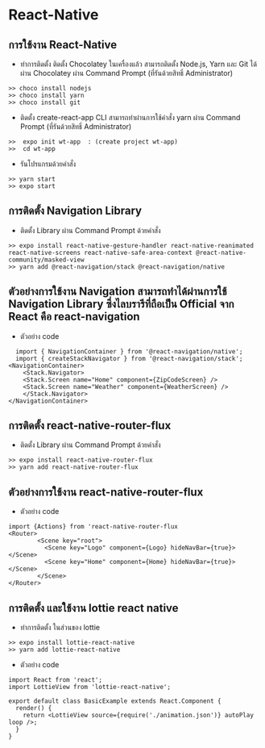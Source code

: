 # React-Native
## การใช้งาน React-Native 
- ทำการติดตั้ง ติดตั้ง Chocolatey ในเครื่องแล้ว สามารถติดตั้ง Node.js, Yarn และ Git ได้ผ่าน Chocolatey ผ่าน Command Prompt (ที่รันด้วยสิทธิ์ Administrator)

``` 
>> choco install nodejs
>> choco install yarn
>> choco install git

```
- ติดตั้ง create-react-app CLI สามารถทำผ่านการใช้คำสั่ง yarn ผ่าน Command Prompt (ที่รันด้วยสิทธิ์ Administrator)
``` 
>>  expo init wt-app  : (create project wt-app)
>>  cd wt-app 

```
- รันโปรแกรมด้วยคำสั่ง 
``` 
>> yarn start
>> expo start 
```

## การติดตั้ง Navigation Library 
- ติดตั้ง Library ผ่าน Command Prompt ด้วยคำสั่ง 
```
>> expo install react-native-gesture-handler react-native-reanimated react-native-screens react-native-safe-area-context @react-native-community/masked-view
>> yarn add @react-navigation/stack @react-navigation/native

```

## ตัวอย่างการใช้งาน Navigation สามารถทำได้ผ่านการใช้ Navigation Library ซึ่งไลบรารีที่ถือเป็น Official จาก React คือ react-navigation

- ตัวอย่าง code 
```
  import { NavigationContainer } from '@react-navigation/native'; 
  import { createStackNavigator } from '@react-navigation/stack';
<NavigationContainer>
    <Stack.Navigator>
    <Stack.Screen name="Home" component={ZipCodeScreen} />
    <Stack.Screen name="Weather" component={WeatherScreen} />
    </Stack.Navigator> 
</NavigationContainer>
```
## การติดตั้ง react-native-router-flux
- ติดตั้ง Library ผ่าน Command Prompt ด้วยคำสั่ง 
``` 
>> expo install react-native-router-flux
>> yarn add react-native-router-flux
```
## ตัวอย่างการใช้งาน react-native-router-flux
- ตัวอย่าง code
```
import {Actions} from 'react-native-router-flux
<Router>
        <Scene key="root">
          <Scene key="Logo" component={Logo} hideNavBar={true}></Scene>
          <Scene key="Home" component={Home} hideNavBar={true}></Scene>
        </Scene>
</Router>
```
## การติดตั้ง และใช้งาน lottie react native 
- ทำการติดตั้ง ในส่วนของ lottie 
 ``` 
>> expo install lottie-react-native
>> yarn add lottie-react-native

```
- ตัวอย่าง code
```
import React from 'react';
import LottieView from 'lottie-react-native';

export default class BasicExample extends React.Component {
  render() {
    return <LottieView source={require('./animation.json')} autoPlay loop />;
  }
}
```